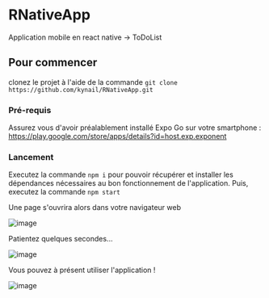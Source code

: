 # RNativeApp

Application mobile en react native  -> ToDoList

## Pour commencer

clonez le projet à l'aide de la commande ``git clone https://github.com/kynail/RNativeApp.git``

### Pré-requis

Assurez vous d'avoir préalablement installé Expo Go sur votre smartphone : https://play.google.com/store/apps/details?id=host.exp.exponent

### Lancement

Executez la commande ``npm i`` pour pouvoir récupérer et installer les dépendances nécessaires au bon fonctionnement de l'application.
Puis, executez la commande ``npm start``

Une page s'ouvrira alors dans votre navigateur web

![image](https://user-images.githubusercontent.com/72348896/147888114-0091a0d2-247d-499e-95f9-a87c9843ae6d.png)


Patientez quelques secondes...

![image](https://user-images.githubusercontent.com/72348896/147887963-06de061d-00ef-44a8-842c-7acc440088f8.png)

Vous pouvez à présent utiliser l'application !

![image](https://user-images.githubusercontent.com/72348896/147888030-355a828e-94ae-4353-8e91-5822064c8c79.png)
